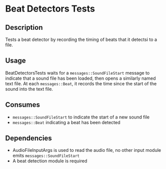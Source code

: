 Beat Detectors Tests
====================

## Description

Tests a beat detector by recording the timing of beats that it detectsi to a
file.

## Usage

BeatDetectorsTests waits for a `messages::SoundFileStart` message to indicate
that a sound file has been loaded, then opens a similarly named text file. At
each `messages::Beat`, it records the time since the start of the sound into the
text file.

## Consumes

* `messages::SoundFileStart` to indicate the start of a new sound file
* `messages::Beat` indicating a beat has been detected

## Dependencies

* AudioFileInputArgs is used to read the audio file, no other input module
  emits `messages::SoundFileStart`
* A beat detection module is required

